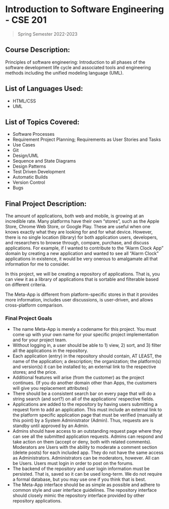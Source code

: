 # Introduction to Software Engineering - CSE 201
> Spring Semester 2022-2023

## Course Description:
Principles of software engineering: Introduction to all phases of the software development life cycle and associated tools and engineering methods including the unified modeling language (UML).

## List of Languages Used:
- HTML/CSS
- UML

## List of Topics Covered:
- Software Processes
- Requirement Project Planning; Requirements as User Stories and Tasks
- Use Cases
- Git
- Design/UML
- Sequence and State Diagrams
- Design Patterns
- Test Driven Development
- Automatic Builds
- Version Control
- Bugs



## Final Project Description:
The amount of applications, both web and mobile, is growing at an incredible
rate. Many platforms have their own “stores”, such as the Apple Store, Chrome
Web Store, or Google Play. These are useful when one knows exactly what they
are looking for and for what device. However, there is no single location (library)
for both application users, developers, and researchers to browse through,
compare, purchase, and discuss applications. For example, if I wanted to
contribute to the “Alarm Clock App” domain by creating a new application and
wanted to see all “Alarm Clock” applications in existence, it would be very
onerous to amalgamate all that information for me to consider. <br />

In this project, we will be creating a repository of applications. That is, you can
view it as a library of applications that is sortable and filterable based on different
criteria. <br />

The Meta-App is different from platform-specific stores in that it provides more
information, includes user discussions, is user-driven, and allows cross-platform
comparison.

### Final Project Goals
- The name Meta-App is merely a codename for this project. You must come up with your own name for your specific project implementation and for your project team.
- Without logging in, a user should be able to 1) view, 2) sort, and 3) filter all the applications in the repository.
- Each application (entry) in the repository should contain, AT LEAST, the name of the application; a description; the organization; the platform(s) and version(s) it can be installed to; an external link to the respective stores; and the price.
- Additional features will arise (from the customer) as the project continues. {If you do another domain other than Apps, the customers will give you replacement attributes}
- There should be a consistent search bar on every page that will do a string search (and sort?) on all of the applications’ respective fields.
- Applications are added to the repository by having users submitting a request form to add an application. This must include an external link to the platform specific application page that must be verified (manually at this point) by a System Administrator (Admin). Thus, requests are is standby until approved by an Admin.
- Admins should have access to an outstanding request page where they can see all the submitted application requests. Admins can respond and take action on them (accept or deny, both with related comments). Moderators are Users with the ability to moderate a comment section (delete posts) for each included app. They do not have the same access as Administrators. Administrators can be moderators, however. All can be Users. Users must login in order to post on the forums.
- The backend of the repository and user login information must be persisted. That is, saved so it can be used long-term. We do not require a formal database, but you may use one if you think that is best.
- The Meta-App interface should be as simple as possible and adhere to common style and user interface guidelines. The repository interface should closely mimic the repository interface provided by other repository applications.

